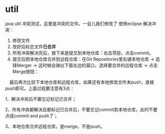 
# util
java util
冲突测试，这里是冲突的文件。一会儿我们修改了
使用eclipse 解决冲突：
1. 修改文件
2. 改好后标志文件**已合并**
3. 所有冲突解决完后，接下来是提交到本地仓库：右击项目，点击commit。
4. 提交后把本地仓库合并到远程仓库：在Git Repositories里右键本地仓库 -> 选择Merger -> 这时候会弹出下面左边的窗口，选择要合并的远程仓库 -> 点击Merge按钮：

　最后再次比较下本地仓库和远程仓库，如果还有本地修改文件未push，直接push即可。上面过程要注意有3点：

1、解决冲突后不要忘记标记已合并；

2、所有冲突都解决且都标记已合并后，不要忘记commit到本地仓库，此时不要点成commit and push了；

3、本地仓库合并远程仓库，是merge，不是push。
